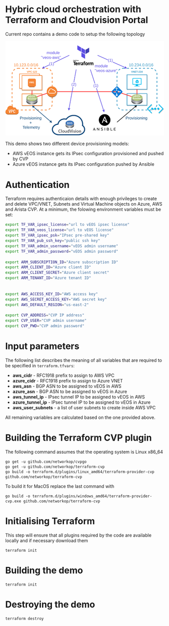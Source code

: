 # Hybric cloud orchestration with Terraform and Cloudvision Portal

Current repo contains a demo code to setup the following topology

<img src="topo.png">

This demo shows two different device provisioning models:

* AWS vEOS instance gets its IPsec configuration provisioned and pushed by CVP
* Azure vEOS instance gets its IPsec configuration pushed by Ansible

# Authentication

Terraform requires authenticaion details with enough privileges to create and delete VPC/VNET, Subnets and Virtual Machine objects
on Azure, AWS and Arista CVP. At a minimum, the folowing environment variables must be set:

```bash
export TF_VAR_ipsec_license="url to vEOS ipsec license"
export TF_VAR_veos_license="url to vEOS license"
export TF_VAR_ipsec_psk="IPsec pre-shared key"
export TF_VAR_pub_ssh_key="public ssh key"
export TF_VAR_admin_username="vEOS admin username"
export TF_VAR_admin_password="vEOS admin password"

export ARM_SUBSCRIPTION_ID="Azure subscription ID"
export ARM_CLIENT_ID="Azure client ID"
export ARM_CLIENT_SECRET="Azure client secret"
export ARM_TENANT_ID="Azure tenant ID"


export AWS_ACCESS_KEY_ID="AWS access key"
export AWS_SECRET_ACCESS_KEY="AWS secret key"
export AWS_DEFAULT_REGION="us-east-2"

export CVP_ADDRESS="CVP IP address"
export CVP_USER="CVP admin username"
export CVP_PWD="CVP admin password"
```

# Input parameters

The following list describes the meaning of all variables that are required to be specified in `terraform.tfvars`:

* **aws_cidr** - RFC1918 prefix to assign to AWS VPC
* **azure_cidr** - RFC1918 prefix to assign to Azure VNET
* **aws_asn** - BGP ASN to be assigned to vEOS in AWS
* **azure_asn** - BGP ASN to be assigned to vEOS in Azure
* **aws_tunnel_ip** - IPsec tunnel IP to be assigned to vEOS in AWS
* **azure_tunnel_ip** - IPsec tunnel IP to be assigned to vEOS in Azure
* **aws_user_subnets** - a list of user subnets to create inside AWS VPC


All remaining variables are calculated based on the one provided above.

# Building the Terraform CVP plugin

The following command assumes that the operating system is Linux x86_64

```
go get -u github.com/networkop/cvpgo
go get -u github.com/networkop/terraform-cvp
go build -o terraform.d/plugins/linux_amd64/terraform-provider-cvp github.com/networkop/terraform-cvp
```

To build it for MacOS replace the last command with

```
go build -o terraform.d/plugins/windows_amd64/terraform-provider-cvp.exe github.com/networkop/terraform-cvp
```

# Initialising Terraform

This step will ensure that all plugins required by the code are available locally and if necessary download them

```
terraform init
```

# Building the demo


```
terraform init
```

# Destroying the demo

```
terraform destroy
```